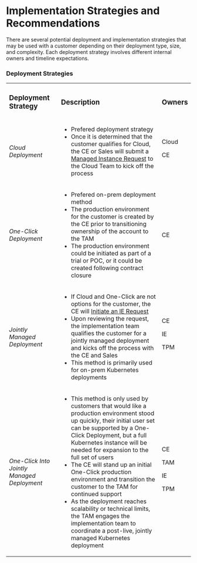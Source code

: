 <!-----

Yay, no errors, warnings, or alerts!

Conversion time: 0.323 seconds.


Using this Markdown file:

1. Paste this output into your source file.
2. See the notes and action items below regarding this conversion run.
3. Check the rendered output (headings, lists, code blocks, tables) for proper
   formatting and use a linkchecker before you publish this page.

Conversion notes:

* Docs to Markdown version 1.0β33
* Wed Sep 28 2022 14:10:02 GMT-0700 (PDT)
* Source doc: Untitled document
* Tables are currently converted to HTML tables.
----->



# Implementation Strategies and Recommendations

There are several potential deployment and implementation strategies that may be used with a customer depending on their deployment type, size, and complexity. Each deployment strategy involves different internal owners and timeline expectations.


### Deployment Strategies


<table>
  <tr>
   <td>
<h3>Deployment Strategy</h3>
   </td>
   <td>
<h3>Description</h3>
   </td>
   <td>
<h3>Owners</h3>
   </td>
  </tr>
  <tr>
   <td><em>Cloud Deployment</em>
   </td>
   <td>
<ul>
<li>Prefered deployment strategy

<li>Once it is determined that the customer qualifies for Cloud, the CE or Sales will submit a <a href="https://handbook.sourcegraph.com/departments/cloud/#managed-instance-requests">Managed Instance Request</a> to the Cloud Team to kick off the process
</li>
</ul>
   </td>
   <td>Cloud
<p>
CE
   </td>
  </tr>
  <tr>
   <td><em>One-Click Deployment</em>
   </td>
   <td>
<ul>
<li>Prefered on-prem deployment method

<li>The production environment for the customer is created by the CE prior to transitioning ownership of the account to the TAM

<li>The production environment could be initiated as part of a trial or POC, or it could be created following contract closure
</li>
</ul>
   </td>
   <td>CE
   </td>
  </tr>
  <tr>
   <td><em>Jointly Managed Deployment</em>
   </td>
   <td>
<ul>
<li>If Cloud and One-Click are not options for the customer, the CE will <a href="https://handbook.sourcegraph.com/departments/ce-support/ce/ie/ce-implementation-handoff/#initiating-an-ie-request">Initiate an IE Request</a>

<li>Upon reviewing the request, the implementation team qualifies the customer for a jointly managed deployment and kicks off the process with the CE and Sales

<li>This method is primarily used for on-prem Kubernetes deployments
</li>
</ul>
   </td>
   <td>CE
<p>
IE
<p>
TPM
   </td>
  </tr>
  <tr>
   <td><em>One-Click Into Jointly Managed Deployment</em>
   </td>
   <td>
<ul>
<li>This method is only used by customers that would like a production environment stood up quickly, their initial user set can be supported by a One-Click Deployment, but a full Kubernetes instance will be needed for expansion to the full set of users

<li>The CE will stand up an initial One-Click production environment and transition the customer to the TAM for continued support

<li>As the deployment reaches scalability or technical limits, the TAM engages the implementation team to coordinate a post-live, jointly managed Kubernetes deployment 
</li>
</ul>
   </td>
   <td>CE
<p>
TAM
<p>
IE
<p>
TPM
   </td>
  </tr>
</table>

